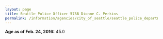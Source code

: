 ```yaml
---
layout: page
title: Seattle Police Officer 5738 Dionne C. Perkins
permalink: /information/agencies/city_of_seattle/seattle_police_department/copbook/5738/
---
```


**Age as of Feb. 24, 2016:** 45.0
